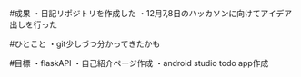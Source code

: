 #成果
・日記リポジトリを作成した
・12月7,8日のハッカソンに向けてアイデア出しを行った

#ひとこと
・git少しづつ分かってきたかも

#目標
・flaskAPI
・自己紹介ページ作成
・android studio todo app作成
